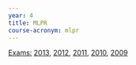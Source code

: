 ```yaml
---
year: 4
title: MLPR
course-acronym: mlpr
---
```


<u>Exams:</u>
[2013](https://docs.google.com/document/d/1OIDETuOUVL65YezNKKRQG_MiWxiulVhTRtEBJCoTMto/edit), 
[2012](https://docs.google.com/document/d/1NBLSHo6LlBnnhEgoSawuf_ti2OjpFE0dqxxLjQK3vno/edit),
[2011](https://docs.google.com/document/d/18wP6v7kQDeUCQYwjWUYgkdNoNBATeA-LvHicO7A26Qs/edit),
[2010](https://docs.google.com/document/d/1oOcK5Pzry61F92utR0uX_KtockCISHc-uV6DX7t70is/edit),
[2009](https://docs.google.com/document/d/1dW2iUCM11nU6fmgjX53s88y5rY0S4Vp2o03sPWhijl0/edit?usp=sharing)

